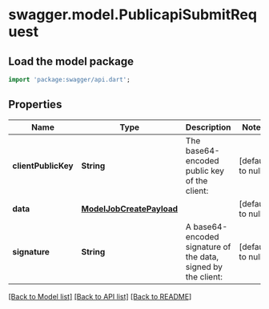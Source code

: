 # swagger.model.PublicapiSubmitRequest

## Load the model package
```dart
import 'package:swagger/api.dart';
```

## Properties
Name | Type | Description | Notes
------------ | ------------- | ------------- | -------------
**clientPublicKey** | **String** | The base64-encoded public key of the client: | [default to null]
**data** | [**ModelJobCreatePayload**](ModelJobCreatePayload.md) |  | [default to null]
**signature** | **String** | A base64-encoded signature of the data, signed by the client: | [default to null]

[[Back to Model list]](../README.md#documentation-for-models) [[Back to API list]](../README.md#documentation-for-api-endpoints) [[Back to README]](../README.md)

